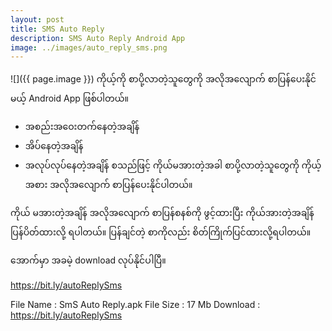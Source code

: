 ```yaml
---
layout: post
title: SMS Auto Reply
description: SMS Auto Reply Android App
image: ../images/auto_reply_sms.png
---
```

![]({{ page.image }})
ကိုယ့်ကို စာပို့လာတဲ့သူတွေကို အလိုအလျောက် စာပြန်ပေးနိုင်မယ့် Android App ဖြစ်ပါတယ်။

- အစည်းအဝေးတက်နေတဲ့အချိန်
- အိပ်နေတဲ့အချိန် 
- အလုပ်လုပ်နေတဲ့အချိန်
စသည်ဖြင့် ကိုယ်မအားတဲ့အခါ စာပို့လာတဲ့သူတွေကို ကိုယ့်အစား အလိုအလျောက် စာပြန်ပေးနိုင်ပါတယ်။

ကိုယ် မအားတဲ့အချိန် အလိုအလျောက် စာပြန်စနစ်ကို ဖွင့်ထားပြီး ကိုယ်အားတဲ့အချိန် ပြန်ပိတ်ထားလို့ ရပါတယ်။
ပြန်ချင်တဲ့ စာကိုလည်း စိတ်ကြိုက်ပြင်ထားလို့ရပါတယ်။

အောက်မှာ အခမဲ့ download လုပ်နိုင်ပါပြီ။

https://bit.ly/autoReplySms

File Name : SmS Auto Reply.apk
File Size : 17 Mb
Download : https://bit.ly/autoReplySms

